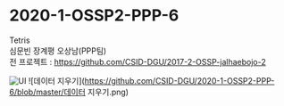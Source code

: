 # 2020-1-OSSP2-PPP-6
Tetris  
심문빈 장계평 오상남(PPP팀)  
전 프로젝트 : https://github.com/CSID-DGU/2017-2-OSSP-jalhaebojo-2

![UI](https://github.com/CSID-DGU/2020-1-OSSP2-PPP-6/blob/master//UI.png)
![데이터 지우기](https://github.com/CSID-DGU/2020-1-OSSP2-PPP-6/blob/master/데이터 지우기.png)
